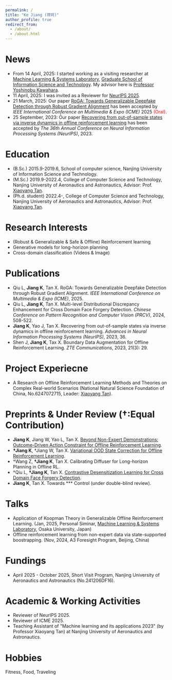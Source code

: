 ```yaml
---
permalink: /
title: "Ke Jiang (蒋珂)"
author_profile: true
redirect_from: 
  - /about/
  - /about.html
---
```


News
======
 - From 14 April, 2025: I started working as a visiting researcher at [Machine Learning & Systems Laboratory](https://mls.ist.osaka-u.ac.jp/en/member.html), [Graduate School of Information Science and Technology](https://www.ist.osaka-u.ac.jp/english/). My advisor here is [Professor Yoshinobu Kawahara](https://mls.ist.osaka-u.ac.jp/en/~kawahara/).
 - 11 April, 2025: I was invited as a Reviewer for [NeurIPS 2025](https://neurips.cc/Conferences/2025).
 - 21 March, 2025: Our paper [RoGA: Towards Generalizable Deepfake Detection through Robust Gradient Alignment](https://arxiv.org/abs/2505.20653) has been accepted by *IEEE International Conference on Multimedia & Expo (ICME)* 2025 <span style="color:red">(Oral)</span>.
 - 25 September, 2023: Our paper [Recovering from out-of-sample states via inverse dynamics in offline reinforcement learning](https://proceedings.neurips.cc/paper_files/paper/2023/file/7a0f7e9d9b42b26e5bfc9ba4c6e5287c-Paper-Conference.pdf) has been accepted by *The 36th Annual Conference on Neural Information Processing Systems (NeurIPS)*, 2023.

Education
======
 - (B.Sc.) 2015.9-2019.6, School of computer science, Nanjing University of Information Science and Technology.
 - (M.Sc.) 2019.9-2022.4, College of Computer Science and Technology, Nanjing University of Aeronautics and Astronautics, Advisor: Prof. [Xiaoyang Tan](https://parnec.nuaa.edu.cn/xtan/).
 - (Ph.d. student) 2022.4-, College of Computer Science and Technology, Nanjing University of Aeronautics and Astronautics, Advisor: Prof. [Xiaoyang Tan](https://parnec.nuaa.edu.cn/xtan/).

Research Interests
======
 - (Robust & Generalizable & Safe & Offline) Reinforcement learning
 - Generative models for long-horizon planning
 - Cross-domain classification (Videos & Image)

Publications
======
 - Qiu L, **Jiang K**, Tan X. RoGA: Towards Generalizable Deepfake Detection through Robust Gradient Alignment. *IEEE International Conference on Multimedia & Expo (ICME)*, 2025.
 - Qiu L, **Jiang K**, Tan X. Multi-level Distributional Discrepancy Enhancement for Cross Domain Face Forgery Detection. *Chinese Conference on Pattern Recognition and Computer Vision (PRCV)*, 2024, 508-522.
 - **Jiang K**, Yao J, Tan X. Recovering from out-of-sample states via inverse dynamics in offline reinforcement learning. *Advances in Neural Information Processing Systems (NeurIPS)*, 2023, 36.
 - Shen J, **Jiang K**, Tax X. Boundary Data Augmentation for Offline Reinforcement Learning. *ZTE Communications*, 2023, 21(3): 29.

Project Experiecne
======
 - A Research on Offline Reinforcement Learning Methods and Theories on Complex Real-world Scenarios (National Natural Science Foundation of China, No.6247072715, Leader: [Xiaoyang Tan](https://parnec.nuaa.edu.cn/xtan/)).

Preprints & Under Review (†:Equal Contribution)
======
 - **Jiang K**, Jiang W, Yao L, Tan X. [Beyond Non-Expert Demonstrations: Outcome-Driven Action Constraint for Offline Reinforcement Learning](https://arxiv.org/abs/2504.01719).
 - **†Jiang K**, †Jiang W, Tan X. [Variational OOD State Correction for Offline Reinforcement Learning](https://arxiv.org/abs/2505.00503).
 - †Wang Z, **†Jiang K**, Tan X. Calibrating Diffuser for Long-horizon Planning in Offline RL.
 - †Qiu L, **†Jiang K**, Tan X. [Contrastive Desensitization Learning for Cross Domain Face Forgery Detection](https://arxiv.org/abs/2505.20675).
 - **Jiang K**, Tan X. Towards *** Control (under double-blind review).

Talks
======
 - Application of Koopman Theory in Generalizable Offline Reinforcement Learning. (Jan, 2025, Personal Siminar, [Machine Learning & Systems Laboratory](https://mls.ist.osaka-u.ac.jp/en/member.html), Osaka University, Japan)
 - Offline reinforcement learning from non-expert data via state-supported boostrapping. (Nov, 2024, A3 Foresight Program, Beijing, China)

Fundings
======
 - April 2025 - October 2025, Short Visit Program, Nanjing University of Aeronautics and Astronautics (No.241206DF16).

Academic & Working Activities
======
 - Reviewer of NeurIPS 2025.
 - Reviewer of ICME 2025.
 - Teaching Assistant of "Machine learning and its applications 2023" (by Professor Xiaoyang Tan) at Nanjing University of Aeronautics and Astronautics.

Hobbies
======
Fitness, Food, Traveling


